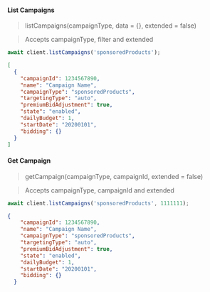 #### List Campaigns

> listCampaigns(campaignType, data = {}, extended = false)

> Accepts campaignType, filter and extended

```Javascript
await client.listCampaigns('sponsoredProducts');
```


```JSON
[
  {
    "campaignId": 1234567890,
    "name": "Campaign Name",
    "campaignType": "sponsoredProducts",
    "targetingType": "auto",
    "premiumBidAdjustment": true,
    "state": "enabled",
    "dailyBudget": 1,
    "startDate": "20200101",
    "bidding": {}
  }
]
```

#### Get Campaign

> getCampaign(campaignType, campaignId, extended = false)

> Accepts campaignType, campaignId and extended

```Javascript
await client.listCampaigns('sponsoredProducts', 1111111);
```

>

```JSON
{
    "campaignId": 1234567890,
    "name": "Campaign Name",
    "campaignType": "sponsoredProducts",
    "targetingType": "auto",
    "premiumBidAdjustment": true,
    "state": "enabled",
    "dailyBudget": 1,
    "startDate": "20200101",
    "bidding": {}
  }
```
